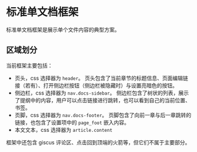 # 标准单文档框架
标准单文档框架是展示单个文件内容的典型方案。

## 区域划分
当前框架主要包括：
* 页头，css 选择器为 `header`。
  页头包含了当前章节的标题信息、页面编辑链接（若有）、打开侧边栏按钮（侧边栏被隐藏时）与设置亮暗色的按钮。
* 侧边栏，css 选择器为 `nav.docs-sidebar`。
  侧边栏包含了树状的列表，展示了提纲中的内容，用户可以点击链接进行跳转，也可以看到自己的当前位置、书签。
* 页脚，css 选择器为 `nav.docs-footer`。
  页脚包含了向前一章与后一章跳转的链接，也包含了设置项中的 `page_foot` 嵌入内容。
* 本文文本，css 选择器为 `article.content`

框架中还包含 giscus 评论区、点击回到顶端的火箭等，但它们不属于主要部分。
